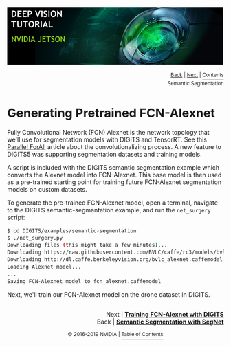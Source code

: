<img src="https://github.com/dusty-nv/jetson-inference/raw/master/docs/images/deep-vision-header.jpg">
<p align="right"><sup><a href="segnet-dataset.md">Back</a> | <a href="segnet-training.md">Next</a> | </sup><a href="../README.md#two-days-to-a-demo-digits"><sup>Contents</sup></a>
<br/>
<sup>Semantic Segmentation</sup></s></p>

# Generating Pretrained FCN-Alexnet

Fully Convolutional Network (FCN) Alexnet is the network topology that we'll use for segmentation models with DIGITS and TensorRT.  See this [Parallel ForAll](https://devblogs.nvidia.com/parallelforall/image-segmentation-using-digits-5) article about the convolutionalizing process.  A new feature to DIGITS5 was supporting segmentation datasets and training models.  

A script is included with the DIGITS semantic segmentation example which converts the Alexnet model into FCN-Alexnet.  This base model is then used as a pre-trained starting point for training future FCN-Alexnet segmentation models on custom datasets.  

To generate the pre-trained FCN-Alexnet model, open a terminal, navigate to the DIGITS semantic-segmantation example, and run the `net_surgery` script:

``` bash
$ cd DIGITS/examples/semantic-segmentation
$ ./net_surgery.py
Downloading files (this might take a few minutes)...
Downloading https://raw.githubusercontent.com/BVLC/caffe/rc3/models/bvlc_alexnet/deploy.prototxt...
Downloading http://dl.caffe.berkeleyvision.org/bvlc_alexnet.caffemodel...
Loading Alexnet model...
...
Saving FCN-Alexnet model to fcn_alexnet.caffemodel
```

Next, we'll train our FCN-Alexnet model on the drone dataset in DIGITS.

##
<p align="right">Next | <b><a href="segnet-training.md">Training FCN-Alexnet with DIGITS</a></b>
<br/>
Back | <b><a href="segnet-dataset.md">Semantic Segmentation with SegNet</a></p>
</b><p align="center"><sup>© 2016-2019 NVIDIA | </sup><a href="../README.md#two-days-to-a-demo-digits"><sup>Table of Contents</sup></a></p>
